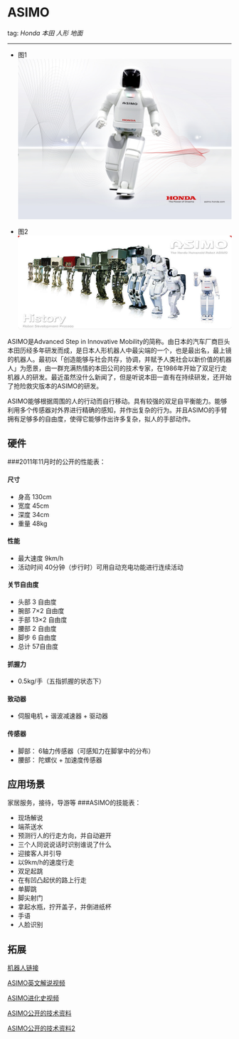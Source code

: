 # ASIMO
tag: *Honda 本田* *人形* *地面*

---
- 图1
![ASIMO](../meta/pic/Asimo.jpg)

- 图2
![ASIMO_HISTORY](../meta/pic/Asimo_history.jpg)

ASIMO是Advanced Step in Innovative Mobility的简称。由日本的汽车厂商巨头本田历经多年研发而成，是日本人形机器人中最尖端的一个，也是最出名，最上镜的机器人。最初以「创造能够与社会共存，协调，并赋予人类社会以新价值的机器人」为愿景，由一群充满热情的本田公司的技术专家，在1986年开始了双足行走机器人的研发。最近虽然没什么新闻了，但是听说本田一直有在持续研发，还开始了抢险救灾版本的ASIMO的研发。



ASIMO能够根据周围的人的行动而自行移动。具有较强的双足自平衡能力。能够利用多个传感器对外界进行精确的感知，并作出复杂的行为。并且ASIMO的手臂拥有足够多的自由度，使得它能够作出许多复杂，拟人的手部动作。

## 硬件

###2011年11月时的公开的性能表：

#### 尺寸
- 身高 130cm
- 宽度 45cm
- 深度 34cm
- 重量 48kg
#### 性能
- 最大速度 9km/h
- 活动时间 40分钟（步行时）可用自动充电功能进行连续活动
#### 关节自由度
- 头部 3 自由度
- 腕部 7×2 自由度
- 手部 13×2 自由度
- 腰部 2 自由度
- 脚步 6 自由度
- 总计 57自由度

#### 抓握力
- 0.5kg/手（五指抓握的状态下）
#### 致动器
- 伺服电机 + 谐波减速器 + 驱动器

#### 传感器
- 脚部： 6轴力传感器（可感知力在脚掌中的分布）
- 腰部： 陀螺仪 + 加速度传感器  

## 应用场景
家居服务，接待，导游等
###ASIMO的技能表：
- 现场解说
- 端茶送水
- 预测行人的行走方向，并自动避开
- 三个人同说说话时识别谁说了什么
- 迎接客人并引导
- 以9km/h的速度行走
- 双足起跳
- 在有凹凸起伏的路上行走
- 单脚跳
- 脚尖射门
- 拿起水瓶，拧开盖子，并倒进纸杯
- 手语
- 人脸识别

## 拓展
[机器人链接](http://www.honda.co.jp/ASIMO/)

[ASIMO英文解说视频](https://www.youtube.com/watch?v=JlRPICfnmhw)

[ASIMO进化史视频](https://www.youtube.com/watch?v=cqL2ZvZ-q14)

[ASIMO公开的技术资料](http://asimo.honda.com/downloads/pdf/asimo-technical-information.pdf)

[ASIMO公开的技术资料2](http://asimo.honda.com/asimo-specs/)
